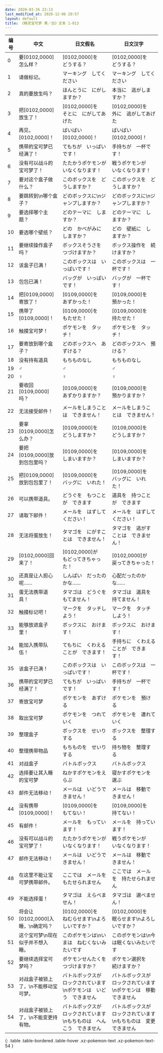```yaml
---
date: 2020-03-26 23:13
last_modified_at: 2020-12-06 20:57
layout: default
title: 《精灵宝可梦 黑／白》文本 1-013
---
```

| 编号 | 中文 | 日文假名 | 日文汉字 |
| ---- | ---- | ---- | --- |
| 0 | 要[0102,0000]怎么样？ | [0102,0000]を　どうする？ | [0102,0000]を　どうする？ |
| 1 | 请做标记。 | マーキング　してください | マーキング　してください |
| 2 | 真的要放生吗？ | ほんとうに　にがしますか？ | 本当に　逃がしますか？ |
| 3 | 把[0102,0000]放生了！ | [0102,0000]を　そとに　にがしてあげた | [0102,0000]を　外に　逃がしてあげた |
| 4 | 再见，[0102,0000]！ | ばいばい　[0102,0000]！ | ばいばい　[0102,0000]！ |
| 5 | 携带的宝可梦已经满了！ | てもちが　いっぱいです！ | 手持ちが　一杯です！ |
| 6 | 没有可以战斗的宝可梦了！ | たたかうポケモンが　いなくなります！ | 戦うポケモンが　いなくなります！ |
| 7 | 要对这个盒子做什么？ | このボックスを　どうしますか？ | このボックスを　どうしますか？ |
| 8 | 要跳转到\n哪个盒子？ | どのボックスに\nジャンプしますか？ | どのボックスに\nジャンプしますか？ |
| 9 | 要选择哪个主题？ | どのテーマに　しますか？ | どのテーマに　しますか？ |
| 10 | 要选哪个壁纸？ | どの　かべがみに　しますか？ | どの　壁紙に　しますか？ |
| 11 | 要继续操作盒子吗？ | ボックスそうさを　つづけますか？ | ボックス操作を　続けますか？ |
| 12 | 该盒子已满！ | このボックスは　いっぱいです！ | このボックスは　一杯です！ |
| 13 | 包包已满！ | バッグが　いっぱいです！ | バッグが　一杯です！ |
| 14 | 把[0109,0000]寄放了！ | [0109,0000]を　あずかった！ | [0109,0000]を　預かった！ |
| 15 | 携带了[0109,0000]！ | [0109,0000]を　もたせた！ | [0109,0000]を　持たせた！ |
| 16 | 触摸宝可梦！ | ポケモンを　タッチ！ | ポケモンを　タッチ！ |
| 17 | 要寄放到哪个盒子？ | どのボックスへ　あずける？ | どのボックスへ　預ける？ |
| 18 | 没有持有道具 | もちものなし | もちものなし |
| 19 | ♂ | ♂ | ♂ |
| 20 | ♀ | ♀ | ♀ |
| 21 | 要收回[0109,0000]吗？ | [0109,0000]を　あずかりますか？ | [0109,0000]を　預かりますか？ |
| 22 | 无法接受邮件！ | メールをしまうことは　できません！ | メールをしまうことは　できません！ |
| 23 | 要拿[0109,0000]怎么办？ | [0109,0000]を　どうしますか？ | [0109,0000]を　どうしますか？ |
| 24 | 要把[0109,0000]放到包包里吗？ | [0109,0000]を　しまいますか？ | [0109,0000]を　しまいますか？ |
| 25 | 把[0109,0000]放到包包里了！ | [0109,0000]を　バッグに　いれた！ | [0109,0000]を　バッグに　いれた！ |
| 26 | 可以携带道具。 | どうぐを　もつことが　できます | 道具を　持つことが　できます |
| 27 | 请取下邮件！ | メールを　はずしてください！ | メールを　はずしてください！ |
| 28 | 无法将蛋放生！ | タマゴを　にがすことは　できません！ | タマゴを　逃がすことは　できません！ |
| 29 | [0102,0000]回来了！ | [0102,0000]が　もどってきちゃった！ | [0102,0000]が　戻ってきちゃった！ |
| 30 | 还真是让人担心呢…… | しんぱい　だったのかな…… | 心配だったのかな…… |
| 31 | 蛋无法携带道具！ | タマゴは　どうぐを　もてません！ | タマゴは　道具を　持てません！ |
| 32 | 触摸标记吧！ | マークを　タッチしよう！ | マークを　タッチしよう！ |
| 33 | 能够放进盒子里！ | ボックスに　おけます！ | ボックスに　おけます！ |
| 34 | 能加入携带队伍！ | てもちに　くわえることが　できます！ | 手持ちに　くわえることが　できます！ |
| 35 | 该盒子已满！ | このボックスは　いっぱいです！ | このボックスは　一杯です！ |
| 36 | 携带的宝可梦已经满了！ | てもちが　いっぱいです！ | 手持ちが　一杯です！ |
| 37 | 寄放宝可梦 | ポケモンを　あずける | ポケモンを　預ける |
| 38 | 取出宝可梦 | ポケモンを　つれていく | ポケモンを　連れていく |
| 39 | 整理盒子 | ボックスを　せいりする | ボックスを　整理する |
| 40 | 整理携带物品 | もちものを　せいりする | 持ち物を　整理する |
| 41 | 对战盒子 | バトルボックス | バトルボックス |
| 42 | 选择要让其入睡的宝可梦 | ねかすポケモンをえらぶ | 寝かすポケモンを選ぶ |
| 43 | 邮件无法移动！ | メールは　いどうできません！ | メールは　移動できません！ |
| 44 | 没有携带[0109,0000]！ | [0109,0000]を　もてない！ | [0109,0000]を　持てない！ |
| 45 | 有邮件！ | メールを　もっています！ | メールを　持っています！ |
| 46 | 没有可以战斗的宝可梦了！ | たたかうポケモンが　いなくなります！ | 戦うポケモンが　いなくなります！ |
| 47 | 邮件无法移动！ | メールは　いどうできません！ | メールは　移動できません！ |
| 48 | 在这里不能让宝可梦携带邮件。 | ここでは　メールを　もたせられません | ここでは　メールを　持たせられません |
| 49 | 不能选择蛋！ | タマゴは　えらべません！ | タマゴは　選べません！ |
| 50 | 将会让[0102,0000]入睡，\n确定吗？ | [0102,0000]を　ねむらせます\nよろしいですか？ | [0102,0000]を　眠らせます\nよろしいですか？ |
| 51 | 这个宝可梦\n现在似乎并不想入睡。 | このポケモンは\nいまは　ねむくないみたいです | このポケモンは\n今は眠くないみたいです |
| 52 | 要继续选择宝可梦吗？ | ポケモンせんたくを　つづけますか？ | ポケモン選択を　続けますか？ |
| 53 | 对战盒子被锁上了，\n不能移动宝可梦。 | バトルボックスが　ロックされています\nポケモンは　いどう　できません | バトルボックスが　ロックされています\nポケモンは　移動できません |
| 54 | 对战盒子被锁上了，\n不能变更持有物。 | バトルボックスが　ロックされています\nもちものは　へんこう　できません | バトルボックスが　ロックされています\nもちものは　変更できません |
{: .table .table-bordered .table-hover .xz-pokemon-text .xz-pokemon-text-54 }